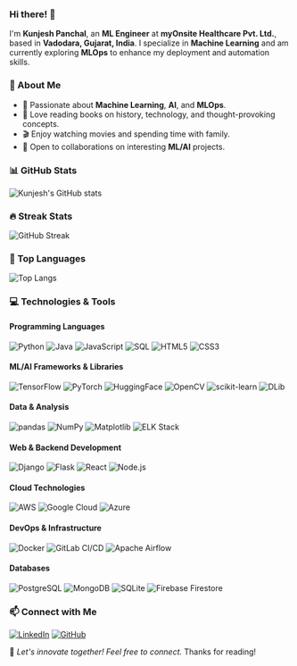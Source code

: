 ### Hi there! 👋

I'm **Kunjesh Panchal**, an **ML Engineer** at **myOnsite Healthcare Pvt. Ltd.**, based in **Vadodara, Gujarat, India**. I specialize in **Machine Learning** and am currently exploring **MLOps** to enhance my deployment and automation skills.

### 🚀 About Me
- 🧠 Passionate about **Machine Learning**, **AI**, and **MLOps**.
- 📖 Love reading books on history, technology, and thought-provoking concepts.
- 🎬 Enjoy watching movies and spending time with family.
- 🤝 Open to collaborations on interesting **ML/AI** projects.

### 📊 GitHub Stats
![Kunjesh's GitHub stats](https://github-readme-stats.vercel.app/api?username=kunjesh04&show_icons=true&theme=radical)

### 🔥 Streak Stats
![GitHub Streak](https://streak-stats.demolab.com/?user=kunjesh04&theme=radical)

### 🌟 Top Languages
![Top Langs](https://github-readme-stats.vercel.app/api/top-langs/?username=kunjesh04&layout=compact&theme=radical)

### 💻 Technologies & Tools

#### **Programming Languages**
![Python](https://img.shields.io/badge/-Python-3776AB?style=flat-square&logo=python&logoColor=white)
![Java](https://img.shields.io/badge/-Java-007396?style=flat-square&logo=java&logoColor=white)
![JavaScript](https://img.shields.io/badge/-JavaScript-F7DF1E?style=flat-square&logo=javascript&logoColor=black)
![SQL](https://img.shields.io/badge/-SQL-4479A1?style=flat-square&logo=postgresql&logoColor=white)
![HTML5](https://img.shields.io/badge/-HTML5-E34F26?style=flat-square&logo=html5&logoColor=white)
![CSS3](https://img.shields.io/badge/-CSS3-1572B6?style=flat-square&logo=css3&logoColor=white)

#### **ML/AI Frameworks & Libraries**
![TensorFlow](https://img.shields.io/badge/-TensorFlow-FF6F00?style=flat-square&logo=tensorflow&logoColor=white)
![PyTorch](https://img.shields.io/badge/-PyTorch-EE4C2C?style=flat-square&logo=pytorch&logoColor=white)
![HuggingFace](https://img.shields.io/badge/-HuggingFace-FFD700?style=flat-square&logo=huggingface&logoColor=black)
![OpenCV](https://img.shields.io/badge/-OpenCV-5C3EE8?style=flat-square&logo=opencv&logoColor=white)
![scikit-learn](https://img.shields.io/badge/-ScikitLearn-F7931E?style=flat-square&logo=scikitlearn&logoColor=white)
![DLib](https://img.shields.io/badge/-DLib-4A90E2?style=flat-square)

#### **Data & Analysis**
![pandas](https://img.shields.io/badge/-pandas-150458?style=flat-square&logo=pandas&logoColor=white)
![NumPy](https://img.shields.io/badge/-NumPy-013243?style=flat-square&logo=numpy&logoColor=white)
![Matplotlib](https://img.shields.io/badge/-Matplotlib-11557C?style=flat-square)
![ELK Stack](https://img.shields.io/badge/-ELK_Stack-005571?style=flat-square&logo=elasticstack&logoColor=white)

#### **Web & Backend Development**
![Django](https://img.shields.io/badge/-Django-092E20?style=flat-square&logo=django&logoColor=white)
![Flask](https://img.shields.io/badge/-Flask-000000?style=flat-square&logo=flask&logoColor=white)
![React](https://img.shields.io/badge/-React-61DAFB?style=flat-square&logo=react&logoColor=black)
![Node.js](https://img.shields.io/badge/-Node.js-339933?style=flat-square&logo=node.js&logoColor=white)


#### **Cloud Technologies**
![AWS](https://img.shields.io/badge/-AWS-232F3E?style=flat-square&logo=amazon-aws&logoColor=white)
![Google Cloud](https://img.shields.io/badge/-Google_Cloud-4285F4?style=flat-square&logo=googlecloud&logoColor=white)
![Azure](https://img.shields.io/badge/-Azure-0078D4?style=flat-square&logo=microsoft-azure&logoColor=white)

#### **DevOps & Infrastructure**
![Docker](https://img.shields.io/badge/-Docker-2496ED?style=flat-square&logo=docker&logoColor=white)
![GitLab CI/CD](https://img.shields.io/badge/-GitLab_CI/CD-FCA121?style=flat-square&logo=gitlab&logoColor=white)
![Apache Airflow](https://img.shields.io/badge/-Apache_Airflow-017CEE?style=flat-square&logo=apacheairflow&logoColor=white)

#### **Databases**
![PostgreSQL](https://img.shields.io/badge/-PostgreSQL-4169E1?style=flat-square&logo=postgresql&logoColor=white)
![MongoDB](https://img.shields.io/badge/-MongoDB-47A248?style=flat-square&logo=mongodb&logoColor=white)
![SQLite](https://img.shields.io/badge/-SQLite-003B57?style=flat-square&logo=sqlite&logoColor=white)
![Firebase Firestore](https://img.shields.io/badge/-Firebase_Firestore-FFCA28?style=flat-square&logo=firebase&logoColor=black)


### 📫 Connect with Me
[![LinkedIn](https://img.shields.io/badge/-LinkedIn-blue?style=flat-square&logo=linkedin&logoColor=white)](https://www.linkedin.com/in/kunjesh-panchal-341383223/)
[![GitHub](https://img.shields.io/badge/-GitHub-181717?style=flat-square&logo=github&logoColor=white)](https://github.com/kunjesh04)

🚀 _Let's innovate together! Feel free to connect._
Thanks for reading!

